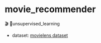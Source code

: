# movie_recommender
🎬 🍿unsupervised_learning


* dataset: [movielens dataset](https://grouplens.org/datasets/movielens/) 
